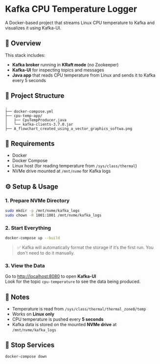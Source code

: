 # Kafka CPU Temperature Logger

A Docker-based project that streams Linux CPU temperature to Kafka and visualizes it using Kafka-UI.

## 🚀 Overview

This stack includes:

- **Kafka broker** running in **KRaft mode** (no Zookeeper)
- **Kafka-UI** for inspecting topics and messages
- **Java app** that reads CPU temperature from Linux and sends it to Kafka every 5 seconds

## 📁 Project Structure

```
.
├── docker-compose.yml
├── cpu-temp-app/
│   ├── CpuTempProducer.java
│   └── kafka-clients-3.7.0.jar
├── A_flowchart_created_using_a_vector_graphics_softwa.png
```

## 🧰 Requirements

- Docker
- Docker Compose
- Linux host (for reading temperature from `/sys/class/thermal`)
- NVMe drive mounted at `/mnt/nvme` for Kafka logs

## ⚙️ Setup & Usage

### 1. Prepare NVMe Directory

```bash
sudo mkdir -p /mnt/nvme/kafka_logs
sudo chown -R 1001:1001 /mnt/nvme/kafka_logs
```

### 2. Start Everything

```bash
docker-compose up --build
```

> ✅ Kafka will automatically format the storage if it’s the first run. You don't need to do it manually.

### 3. View the Data

Go to [http://localhost:8080](http://localhost:8080) to open **Kafka-UI**  
Look for the topic `cpu-temperature` to see the data being produced.

## 📄 Notes

- Temperature is read from `/sys/class/thermal/thermal_zone0/temp`
- Works on **Linux only**
- CPU temperature is pushed every **5 seconds**
- Kafka data is stored on the mounted **NVMe drive** at `/mnt/nvme/kafka_logs`

## 📍 Stop Services

```bash
docker-compose down
```


